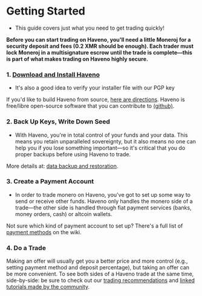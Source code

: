 # Getting Started

- This guide covers just what you need to get trading quickly!

**Before you can start trading on Haveno, you'll need a little Moneroj for a security deposit and fees (0.2 XMR should be enough). Each trader must lock Moneroj in a multisignature escrow until the trade is complete—this is part of what makes trading on Haveno highly secure.**

### 1. [Download and Install Haveno](https://github.com/haveno-dex/haveno/releases)

- It's also a good idea to verify your installer file with our PGP key

If you'd like to build Haveno from source, [here are directions](https://github.com/haveno-dex/Haveno/blob/master/docs/installing.md). Haveno is free/libre open-source software that you can contribute to [(github)](https://github.com/haveno-dex/Haveno).

### 2. Back Up Keys, Write Down Seed

- With Haveno, you're in total control of your funds and your data. This means you retain unparalleled sovereignty, but it also means no one can help you if you lose something important—so it's critical that you do proper backups before using Haveno to trade.

More details at: [data backup and restoration](https://github.com/haveno-dex/Haveno/blob/master/docs/backup_restoration.md).

### 3. Create a Payment Account

- In order to trade monero on Haveno, you've got to set up some way to send or receive other funds. Haveno only handles the monero side of a trade—the other side is handled through fiat payment services (banks, money orders, cash) or altcoin wallets.

Not sure which kind of payment account to set up? There's a full list of [payment methods](https://github.com/haveno-dex/Haveno/blob/master/docs/payment_methods.md) on the wiki.


### 4. Do a Trade

Making an offer will usually get you a better price and more control (e.g., setting payment method and deposit percentage), but taking an offer can be more convenient.
To see both sides of a Haveno trade at the same time, side-by-side: be sure to check out our [trading recommendations](trade-recommendations/payment_methods/README.md) and [linked tutorials made by the community](https://haveno-reto.com/#posts).
